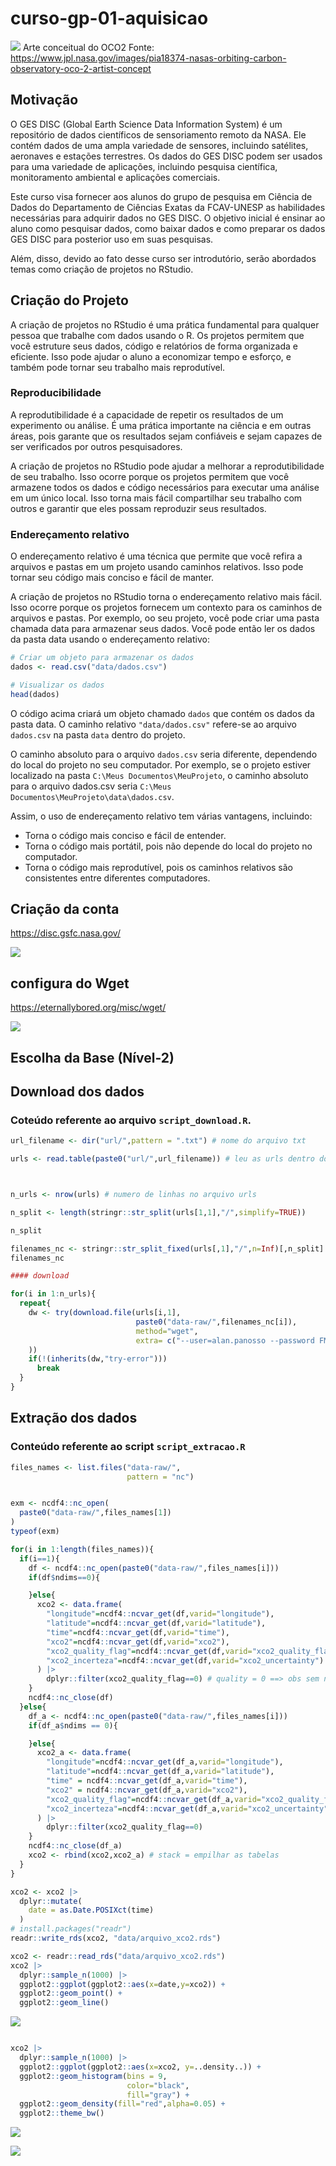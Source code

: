 
<!-- README.md is generated from README.Rmd. Please edit that file -->

# curso-gp-01-aquisicao

![](img/img-00.png) Arte conceitual do OCO2 Fonte:
<https://www.jpl.nasa.gov/images/pia18374-nasas-orbiting-carbon-observatory-oco-2-artist-concept>

## Motivação

O GES DISC (Global Earth Science Data Information System) é um
repositório de dados científicos de sensoriamento remoto da NASA. Ele
contém dados de uma ampla variedade de sensores, incluindo satélites,
aeronaves e estações terrestres. Os dados do GES DISC podem ser usados
para uma variedade de aplicações, incluindo pesquisa científica,
monitoramento ambiental e aplicações comerciais.

Este curso visa fornecer aos alunos do grupo de pesquisa em Ciência de
Dados do Departamento de Ciências Exatas da FCAV-UNESP as habilidades
necessárias para adquirir dados no GES DISC. O objetivo inicial é
ensinar ao aluno como pesquisar dados, como baixar dados e como preparar
os dados GES DISC para posterior uso em suas pesquisas.

Além, disso, devido ao fato desse curso ser introdutório, serão
abordados temas como criação de projetos no RStudio.

## Criação do Projeto

A criação de projetos no RStudio é uma prática fundamental para qualquer
pessoa que trabalhe com dados usando o R. Os projetos permitem que você
estruture seus dados, código e relatórios de forma organizada e
eficiente. Isso pode ajudar o aluno a economizar tempo e esforço, e
também pode tornar seu trabalho mais reprodutível.

### Reproducibilidade

A reprodutibilidade é a capacidade de repetir os resultados de um
experimento ou análise. É uma prática importante na ciência e em outras
áreas, pois garante que os resultados sejam confiáveis e sejam capazes
de ser verificados por outros pesquisadores.

A criação de projetos no RStudio pode ajudar a melhorar a
reprodutibilidade de seu trabalho. Isso ocorre porque os projetos
permitem que você armazene todos os dados e código necessários para
executar uma análise em um único local. Isso torna mais fácil
compartilhar seu trabalho com outros e garantir que eles possam
reproduzir seus resultados.

### Endereçamento relativo

O endereçamento relativo é uma técnica que permite que você refira a
arquivos e pastas em um projeto usando caminhos relativos. Isso pode
tornar seu código mais conciso e fácil de manter.

A criação de projetos no RStudio torna o endereçamento relativo mais
fácil. Isso ocorre porque os projetos fornecem um contexto para os
caminhos de arquivos e pastas. Por exemplo, oo seu projeto, você pode
criar uma pasta chamada data para armazenar seus dados. Você pode então
ler os dados da pasta data usando o endereçamento relativo:

``` r
# Criar um objeto para armazenar os dados
dados <- read.csv("data/dados.csv")

# Visualizar os dados
head(dados)
```

O código acima criará um objeto chamado `dados` que contém os dados da
pasta data. O caminho relativo `"data/dados.csv"` refere-se ao arquivo
`dados.csv` na pasta `data` dentro do projeto.

O caminho absoluto para o arquivo `dados.csv` seria diferente,
dependendo do local do projeto no seu computador. Por exemplo, se o
projeto estiver localizado na pasta `C:\Meus Documentos\MeuProjeto`, o
caminho absoluto para o arquivo dados.csv seria
`C:\Meus Documentos\MeuProjeto\data\dados.csv`.

Assim, o uso de endereçamento relativo tem várias vantagens, incluindo:

- Torna o código mais conciso e fácil de entender.
- Torna o código mais portátil, pois não depende do local do projeto no
  computador.
- Torna o código mais reprodutível, pois os caminhos relativos são
  consistentes entre diferentes computadores.

## Criação da conta

<https://disc.gsfc.nasa.gov/>

![](img/img-01.png)

## configura do Wget

<https://eternallybored.org/misc/wget/>

![](img/img-02.png)

## Escolha da Base (Nível-2)

## Download dos dados

### Coteúdo referente ao arquivo `script_download.R`.

``` r
url_filename <- dir("url/",pattern = ".txt") # nome do arquivo txt

urls <- read.table(paste0("url/",url_filename)) # leu as urls dentro do arquivo



n_urls <- nrow(urls) # numero de linhas no arquivo urls

n_split <- length(stringr::str_split(urls[1,1],"/",simplify=TRUE))

n_split

filenames_nc <- stringr::str_split_fixed(urls[,1],"/",n=Inf)[,n_split] # armazenando o nome dos arquivos
filenames_nc

#### download

for(i in 1:n_urls){
  repeat{
    dw <- try(download.file(urls[i,1],
                            paste0("data-raw/",filenames_nc[i]),
                            method="wget",
                            extra= c("--user=alan.panosso --password FMB675fmb675@")
    ))
    if(!(inherits(dw,"try-error")))
      break
  }
}
```

## Extração dos dados

### Conteúdo referente ao script `script_extracao.R`

``` r
files_names <- list.files("data-raw/",
                          pattern = "nc")


exm <- ncdf4::nc_open(
  paste0("data-raw/",files_names[1])
)
typeof(exm)

for(i in 1:length(files_names)){
  if(i==1){
    df <- ncdf4::nc_open(paste0("data-raw/",files_names[i]))
    if(df$ndims==0){

    }else{
      xco2 <- data.frame(
        "longitude"=ncdf4::ncvar_get(df,varid="longitude"),
        "latitude"=ncdf4::ncvar_get(df,varid="latitude"),
        "time"=ncdf4::ncvar_get(df,varid="time"),
        "xco2"=ncdf4::ncvar_get(df,varid="xco2"),
        "xco2_quality_flag"=ncdf4::ncvar_get(df,varid="xco2_quality_flag"),
        "xco2_incerteza"=ncdf4::ncvar_get(df,varid="xco2_uncertainty")
      ) |>
        dplyr::filter(xco2_quality_flag==0) # quality = 0 ==> obs sem nuvem
    }
    ncdf4::nc_close(df)
  }else{
    df_a <- ncdf4::nc_open(paste0("data-raw/",files_names[i]))
    if(df_a$ndims == 0){

    }else{
      xco2_a <- data.frame(
        "longitude"=ncdf4::ncvar_get(df_a,varid="longitude"),
        "latitude"=ncdf4::ncvar_get(df_a,varid="latitude"),
        "time" = ncdf4::ncvar_get(df_a,varid="time"),
        "xco2" = ncdf4::ncvar_get(df_a,varid="xco2"),
        "xco2_quality_flag"=ncdf4::ncvar_get(df_a,varid="xco2_quality_flag"),
        "xco2_incerteza"=ncdf4::ncvar_get(df_a,varid="xco2_uncertainty")
      ) |>
        dplyr::filter(xco2_quality_flag==0)
    }
    ncdf4::nc_close(df_a)
    xco2 <- rbind(xco2,xco2_a) # stack = empilhar as tabelas
  }
}

xco2 <- xco2 |>
  dplyr::mutate(
    date = as.Date.POSIXct(time)
  )
# install.packages("readr")
readr::write_rds(xco2, "data/arquivo_xco2.rds")
```

``` r
xco2 <- readr::read_rds("data/arquivo_xco2.rds")
xco2 |>
  dplyr::sample_n(1000) |>
  ggplot2::ggplot(ggplot2::aes(x=date,y=xco2)) +
  ggplot2::geom_point() +
  ggplot2::geom_line()
```

![](README_files/figure-gfm/unnamed-chunk-5-1.png)<!-- -->

``` r

xco2 |>
  dplyr::sample_n(1000) |>
  ggplot2::ggplot(ggplot2::aes(x=xco2, y=..density..)) +
  ggplot2::geom_histogram(bins = 9,
                          color="black",
                          fill="gray") +
  ggplot2::geom_density(fill="red",alpha=0.05) +
  ggplot2::theme_bw()
```

![](README_files/figure-gfm/unnamed-chunk-5-2.png)<!-- -->

![](img/final-grupo.png)
